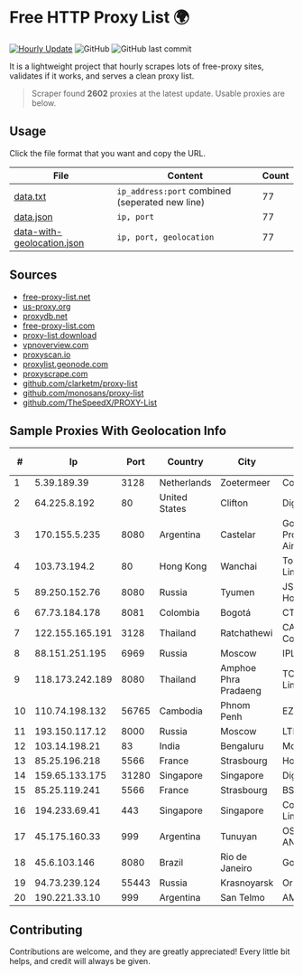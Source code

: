 
# Free HTTP Proxy List 🌍

[![Hourly Update](https://github.com/mertguvencli/http-proxy-list/actions/workflows/main.yml/badge.svg?branch=main)](https://github.com/mertguvencli/http-proxy-list/actions/workflows/main.yml)
![GitHub](https://img.shields.io/github/license/mertguvencli/http-proxy-list)
![GitHub last commit](https://img.shields.io/github/last-commit/mertguvencli/http-proxy-list)

It is a lightweight project that hourly scrapes lots of free-proxy sites, validates if it works, and serves a clean proxy list.


> Scraper found **2602** proxies at the latest update. Usable proxies are below.

## Usage

Click the file format that you want and copy the URL.


|File|Content|Count|
|----|-------|-----|
|[data.txt](https://raw.githubusercontent.com/mertguvencli/http-proxy-list/main/proxy-list/data.txt)|`ip_address:port` combined (seperated new line)|77|
|[data.json](https://raw.githubusercontent.com/mertguvencli/http-proxy-list/main/proxy-list/data.json)|`ip, port`|77|
|[data-with-geolocation.json](https://raw.githubusercontent.com/mertguvencli/http-proxy-list/main/proxy-list/data-with-geolocation.json)|`ip, port, geolocation`|77|

## Sources

* [free-proxy-list.net](https://free-proxy-list.net)
* [us-proxy.org](https://www.us-proxy.org)
* [proxydb.net](http://proxydb.net)
* [free-proxy-list.com](https://free-proxy-list.com/?page=&port=&type%5B%5D=http&type%5B%5D=https&up_time=0&search=Search)
* [proxy-list.download](https://www.proxy-list.download/HTTP)
* [vpnoverview.com](https://vpnoverview.com/privacy/anonymous-browsing/free-proxy-servers)
* [proxyscan.io](https://www.proxyscan.io)
* [proxylist.geonode.com](https://proxylist.geonode.com/api/proxy-list?limit=300&page=1&sort_by=lastChecked&sort_type=desc&protocols=http,https)
* [proxyscrape.com](https://api.proxyscrape.com/v2/?request=displayproxies&protocol=http&timeout=10000&country=all&ssl=all&anonymity=all)
* [github.com/clarketm/proxy-list](https://raw.githubusercontent.com/clarketm/proxy-list/master/proxy-list-raw.txt)
* [github.com/monosans/proxy-list](https://raw.githubusercontent.com/monosans/proxy-list/main/proxies/http.txt)
* [github.com/TheSpeedX/PROXY-List](https://raw.githubusercontent.com/TheSpeedX/PROXY-List/master/http.txt)


## Sample Proxies With Geolocation Info

|#|Ip|Port|Country|City|Internet Service Provider|
|-|--|----|-------|----|-------------------------|
|1|5.39.189.39|3128|Netherlands|Zoetermeer|ColoCenter b.v.|
|2|64.225.8.192|80|United States|Clifton|DigitalOcean, LLC|
|3|170.155.5.235|8080|Argentina|Castelar|Gobernacion de la Provincia de Buenos Aires|
|4|103.73.194.2|80|Hong Kong|Wanchai|TouchPal HK Co., Limited|
|5|89.250.152.76|8080|Russia|Tyumen|JSC "ER-Telecom Holding"|
|6|67.73.184.178|8081|Colombia|Bogotá|CTL LATAM|
|7|122.155.165.191|3128|Thailand|Ratchathewi|CAT Telecom Public Company Limited|
|8|88.151.251.195|6969|Russia|Moscow|IPLS|
|9|118.173.242.189|8080|Thailand|Amphoe Phra Pradaeng|TOT Public Company Limited|
|10|110.74.198.132|56765|Cambodia|Phnom Penh|EZECOM limited|
|11|193.150.117.12|8000|Russia|Moscow|LTD "ARENTEL"|
|12|103.14.198.21|83|India|Bengaluru|Mobiwalkers|
|13|85.25.196.218|5566|France|Strasbourg|Host Europe GmbH|
|14|159.65.133.175|31280|Singapore|Singapore|DigitalOcean, LLC|
|15|85.25.119.241|5566|France|Strasbourg|BSB-SERVICE|
|16|194.233.69.41|443|Singapore|Singapore|Contabo Asia Private Limited|
|17|45.175.160.33|999|Argentina|Tunuyan|OSORIO SERGIO ANGELINO(NETVDU).|
|18|45.6.103.146|8080|Brazil|Rio de Janeiro|Golden Link|
|19|94.73.239.124|55443|Russia|Krasnoyarsk|Orion Telecom LLC|
|20|190.221.33.10|999|Argentina|San Telmo|AMX Argentina S.A.|



## Contributing

Contributions are welcome, and they are greatly appreciated! Every
little bit helps, and credit will always be given.

